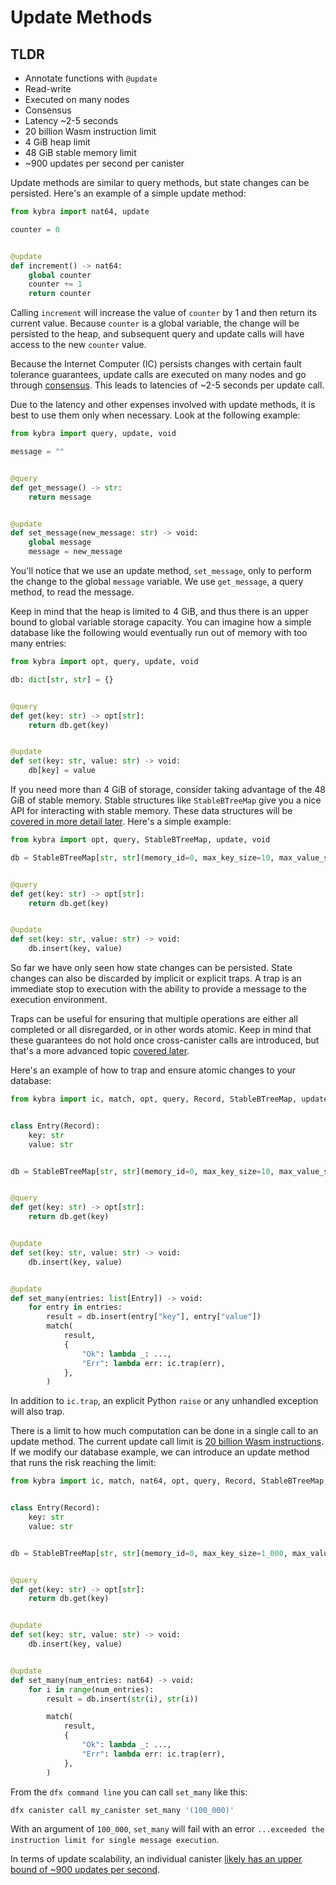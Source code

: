 # Update Methods

## TLDR

-   Annotate functions with `@update`
-   Read-write
-   Executed on many nodes
-   Consensus
-   Latency ~2-5 seconds
-   20 billion Wasm instruction limit
-   4 GiB heap limit
-   48 GiB stable memory limit
-   ~900 updates per second per canister

Update methods are similar to query methods, but state changes can be persisted. Here's an example of a simple update method:

```python
from kybra import nat64, update

counter = 0


@update
def increment() -> nat64:
    global counter
    counter += 1
    return counter
```

Calling `increment` will increase the value of `counter` by 1 and then return its current value. Because `counter` is a global variable, the change will be persisted to the heap, and subsequent query and update calls will have access to the new `counter` value.

Because the Internet Computer (IC) persists changes with certain fault tolerance guarantees, update calls are executed on many nodes and go through [consensus](https://internetcomputer.org/how-it-works/consensus/). This leads to latencies of ~2-5 seconds per update call.

Due to the latency and other expenses involved with update methods, it is best to use them only when necessary. Look at the following example:

```python
from kybra import query, update, void

message = ""


@query
def get_message() -> str:
    return message


@update
def set_message(new_message: str) -> void:
    global message
    message = new_message
```

You'll notice that we use an update method, `set_message`, only to perform the change to the global `message` variable. We use `get_message`, a query method, to read the message.

Keep in mind that the heap is limited to 4 GiB, and thus there is an upper bound to global variable storage capacity. You can imagine how a simple database like the following would eventually run out of memory with too many entries:

```python
from kybra import opt, query, update, void

db: dict[str, str] = {}


@query
def get(key: str) -> opt[str]:
    return db.get(key)


@update
def set(key: str, value: str) -> void:
    db[key] = value

```

If you need more than 4 GiB of storage, consider taking advantage of the 48 GiB of stable memory. Stable structures like `StableBTreeMap` give you a nice API for interacting with stable memory. These data structures will be [covered in more detail later](./stable_structures.md). Here's a simple example:

```python
from kybra import opt, query, StableBTreeMap, update, void

db = StableBTreeMap[str, str](memory_id=0, max_key_size=10, max_value_size=10)


@query
def get(key: str) -> opt[str]:
    return db.get(key)


@update
def set(key: str, value: str) -> void:
    db.insert(key, value)
```

So far we have only seen how state changes can be persisted. State changes can also be discarded by implicit or explicit traps. A trap is an immediate stop to execution with the ability to provide a message to the execution environment.

Traps can be useful for ensuring that multiple operations are either all completed or all disregarded, or in other words atomic. Keep in mind that these guarantees do not hold once cross-canister calls are introduced, but that's a more advanced topic [covered later](./cross_canister.md).

Here's an example of how to trap and ensure atomic changes to your database:

```python
from kybra import ic, match, opt, query, Record, StableBTreeMap, update, void


class Entry(Record):
    key: str
    value: str


db = StableBTreeMap[str, str](memory_id=0, max_key_size=10, max_value_size=10)


@query
def get(key: str) -> opt[str]:
    return db.get(key)


@update
def set(key: str, value: str) -> void:
    db.insert(key, value)


@update
def set_many(entries: list[Entry]) -> void:
    for entry in entries:
        result = db.insert(entry["key"], entry["value"])
        match(
            result,
            {
                "Ok": lambda _: ...,
                "Err": lambda err: ic.trap(err),
            },
        )
```

In addition to `ic.trap`, an explicit Python `raise` or any unhandled exception will also trap.

There is a limit to how much computation can be done in a single call to an update method. The current update call limit is [20 billion Wasm instructions](https://internetcomputer.org/docs/current/developer-docs/production/instruction-limits). If we modify our database example, we can introduce an update method that runs the risk reaching the limit:

```python
from kybra import ic, match, nat64, opt, query, Record, StableBTreeMap, update, void


class Entry(Record):
    key: str
    value: str


db = StableBTreeMap[str, str](memory_id=0, max_key_size=1_000, max_value_size=1_000)


@query
def get(key: str) -> opt[str]:
    return db.get(key)


@update
def set(key: str, value: str) -> void:
    db.insert(key, value)


@update
def set_many(num_entries: nat64) -> void:
    for i in range(num_entries):
        result = db.insert(str(i), str(i))

        match(
            result,
            {
                "Ok": lambda _: ...,
                "Err": lambda err: ic.trap(err),
            },
        )
```

From the `dfx command line` you can call `set_many` like this:

```bash
dfx canister call my_canister set_many '(100_000)'
```

With an argument of `100_000`, `set_many` will fail with an error `...exceeded the instruction limit for single message execution`.

In terms of update scalability, an individual canister [likely has an upper bound of ~900 updates per second](https://forum.dfinity.org/t/what-is-the-theroretical-number-for-txns-per-second-on-internet-computer-right-now/14039/6).
